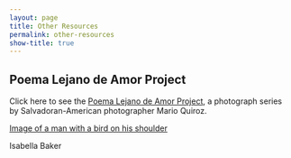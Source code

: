 ```yaml
---
layout: page
title: Other Resources
permalink: other-resources
show-title: true
---
```

Poema Lejano de Amor Project
---
Click here to see the [Poema Lejano de Amor Project](http://marioquiroz.com/poema-lejano-de-amor-project.html), a photograph series by Salvadoran-American photographer Mario Quiroz.

[Image of a man with a bird on his shoulder](http://marioquiroz.com/images/(01)%201106-pro-ebo-0115880x587.jpg?crc=3790084271)

Isabella Baker
